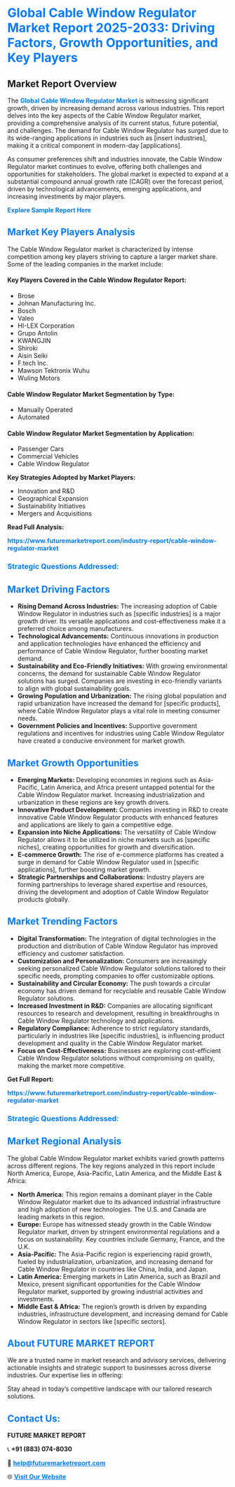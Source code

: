 <h1 style="color: #007BFF;">Global Cable Window Regulator Market Report 2025-2033: Driving Factors, Growth Opportunities, and Key Players</h1>

<section id="overview">
<h2>Market Report Overview</h2>
<p>The <a href="https://www.futuremarketreport.com/industry-report/cable-window-regulator-market" style="color: #007BFF; text-decoration: none;"><strong>Global Cable Window Regulator Market</strong></a> is witnessing significant growth, driven by increasing demand across various industries. This report delves into the key aspects of the Cable Window Regulator market, providing a comprehensive analysis of its current status, future potential, and challenges. The demand for Cable Window Regulator has surged due to its wide-ranging applications in industries such as [insert industries], making it a critical component in modern-day [applications].</p>
<p>As consumer preferences shift and industries innovate, the Cable Window Regulator market continues to evolve, offering both challenges and opportunities for stakeholders. The global market is expected to expand at a substantial compound annual growth rate (CAGR) over the forecast period, driven by technological advancements, emerging applications, and increasing investments by major players.</p>
</section>

<section id="overview">
<p><a href="https://www.futuremarketreport.com/request-sample/reportId=126433" style="color: #007BFF; text-decoration: none;"><strong>Explore Sample Report Here</strong></a></p>
</section>

<section id="key-players">
<h2 style="color: #007BFF;">Market Key Players Analysis</h2>
<p>The Cable Window Regulator market is characterized by intense competition among key players striving to capture a larger market share. Some of the leading companies in the market include:</p>
<h4>Key Players Covered in the Cable Window Regulator Report:</h4>
<ul><li>Brose</li><li>Johnan Manufacturing Inc.</li><li>Bosch</li><li>Valeo</li><li>HI-LEX Corporation</li><li>Grupo Antolin</li><li>KWANGJIN</li><li>Shiroki</li><li>Aisin Seiki</li><li>F.tech Inc.</li><li>Mawson Tektronix Wuhu</li><li>Wuling Motors</li></ul>
<h4>Cable Window Regulator Market Segmentation by Type:</h4>
<ul><li>Manually Operated</li><li>Automated</li></ul>

<h4>Cable Window Regulator Market Segmentation by Application:</h4>
<ul><li>Passenger Cars</li><li>Commercial Vehicles</li><li>Cable Window Regulator</li></ul>
<p><strong>Key Strategies Adopted by Market Players:</strong></p>
<ul>
<li>Innovation and R&D</li>
<li>Geographical Expansion</li>
<li>Sustainability Initiatives</li>
<li>Mergers and Acquisitions</li>
</ul>
</section>

<section>
<p><strong>Read Full Analysis: </strong></p><a href="https://www.futuremarketreport.com/industry-report/cable-window-regulator-market" style="color: #007BFF; text-decoration: none;"><strong>https://www.futuremarketreport.com/industry-report/cable-window-regulator-market</strong></a>
<h3 style="color: #007BFF;">Strategic Questions Addressed:</h3>
</section>

<section id="driving-factors">
<h2 style="color: #007BFF;">Market Driving Factors</h2>
<ul>
<li><strong>Rising Demand Across Industries:</strong> The increasing adoption of Cable Window Regulator in industries such as [specific industries] is a major growth driver. Its versatile applications and cost-effectiveness make it a preferred choice among manufacturers.</li>
<li><strong>Technological Advancements:</strong> Continuous innovations in production and application technologies have enhanced the efficiency and performance of Cable Window Regulator, further boosting market demand.</li>
<li><strong>Sustainability and Eco-Friendly Initiatives:</strong> With growing environmental concerns, the demand for sustainable Cable Window Regulator solutions has surged. Companies are investing in eco-friendly variants to align with global sustainability goals.</li>
<li><strong>Growing Population and Urbanization:</strong> The rising global population and rapid urbanization have increased the demand for [specific products], where Cable Window Regulator plays a vital role in meeting consumer needs.</li>
<li><strong>Government Policies and Incentives:</strong> Supportive government regulations and incentives for industries using Cable Window Regulator have created a conducive environment for market growth.</li>
</ul>
</section>

<section id="growth-opportunities">
<h2 style="color: #007BFF;">Market Growth Opportunities</h2>
<ul>
<li><strong>Emerging Markets:</strong> Developing economies in regions such as Asia-Pacific, Latin America, and Africa present untapped potential for the Cable Window Regulator market. Increasing industrialization and urbanization in these regions are key growth drivers.</li>
<li><strong>Innovative Product Development:</strong> Companies investing in R&D to create innovative Cable Window Regulator products with enhanced features and applications are likely to gain a competitive edge.</li>
<li><strong>Expansion into Niche Applications:</strong> The versatility of Cable Window Regulator allows it to be utilized in niche markets such as [specific niches], creating opportunities for growth and diversification.</li>
<li><strong>E-commerce Growth:</strong> The rise of e-commerce platforms has created a surge in demand for Cable Window Regulator used in [specific applications], further boosting market growth.</li>
<li><strong>Strategic Partnerships and Collaborations:</strong> Industry players are forming partnerships to leverage shared expertise and resources, driving the development and adoption of Cable Window Regulator products globally.</li>
</ul>
</section>

<section id="trending-factors">
<h2 style="color: #007BFF;">Market Trending Factors</h2>
<ul>
<li><strong>Digital Transformation:</strong> The integration of digital technologies in the production and distribution of Cable Window Regulator has improved efficiency and customer satisfaction.</li>
<li><strong>Customization and Personalization:</strong> Consumers are increasingly seeking personalized Cable Window Regulator solutions tailored to their specific needs, prompting companies to offer customizable options.</li>
<li><strong>Sustainability and Circular Economy:</strong> The push towards a circular economy has driven demand for recyclable and reusable Cable Window Regulator solutions.</li>
<li><strong>Increased Investment in R&D:</strong> Companies are allocating significant resources to research and development, resulting in breakthroughs in Cable Window Regulator technology and applications.</li>
<li><strong>Regulatory Compliance:</strong> Adherence to strict regulatory standards, particularly in industries like [specific industries], is influencing product development and quality in the Cable Window Regulator market.</li>
<li><strong>Focus on Cost-Effectiveness:</strong> Businesses are exploring cost-efficient Cable Window Regulator solutions without compromising on quality, making the market more competitive.</li>
</ul>
</section>

<section>
<p><strong>Get Full Report: </strong></p><a href="https://www.futuremarketreport.com/industry-report/cable-window-regulator-market" style="color: #007BFF; text-decoration: none;"><strong>https://www.futuremarketreport.com/industry-report/cable-window-regulator-market</strong></a>
<h3 style="color: #007BFF;">Strategic Questions Addressed:</h3>
</section>


<section id="regional-analysis">
<h2 style="color: #007BFF;">Market Regional Analysis</h2>
<p>The global Cable Window Regulator market exhibits varied growth patterns across different regions. The key regions analyzed in this report include North America, Europe, Asia-Pacific, Latin America, and the Middle East & Africa:</p>
<ul>
<li><strong>North America:</strong> This region remains a dominant player in the Cable Window Regulator market due to its advanced industrial infrastructure and high adoption of new technologies. The U.S. and Canada are leading markets in this region.</li>
<li><strong>Europe:</strong> Europe has witnessed steady growth in the Cable Window Regulator market, driven by stringent environmental regulations and a focus on sustainability. Key countries include Germany, France, and the U.K.</li>
<li><strong>Asia-Pacific:</strong> The Asia-Pacific region is experiencing rapid growth, fueled by industrialization, urbanization, and increasing demand for Cable Window Regulator in countries like China, India, and Japan.</li>
<li><strong>Latin America:</strong> Emerging markets in Latin America, such as Brazil and Mexico, present significant opportunities for the Cable Window Regulator market, supported by growing industrial activities and investments.</li>
<li><strong>Middle East & Africa:</strong> The region’s growth is driven by expanding industries, infrastructure development, and increasing demand for Cable Window Regulator in sectors like [specific sectors].</li>
</ul>
</section>

<footer>
<h2 style="color: #007BFF;">About FUTURE MARKET REPORT</h2>
<p>We are a trusted name in market research and advisory services, delivering actionable insights and strategic support to businesses across diverse industries. Our expertise lies in offering:</p>

<p>Stay ahead in today’s competitive landscape with our tailored research solutions.</p>

<h2 style="color: #007BFF;">Contact Us:</h2>
<p><strong>FUTURE MARKET REPORT</strong></p>
<p>📞 <strong>+91 (883) 074-8030</strong></p>
<p>📧 <strong><a href="mailto:help@futuremarketreport.com" style="color: #007BFF;">help@futuremarketreport.com</a></strong></p>
<p>🌐 <strong><a href="https://www.futuremarketreport.com/" style="color: #007BFF;">Visit Our Website</a></strong></p>
</footer>